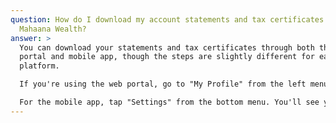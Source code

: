 ```yaml
---
question: How do I download my account statements and tax certificates from
  Mahaana Wealth?
answer: >
  You can download your statements and tax certificates through both the web
  portal and mobile app, though the steps are slightly different for each
  platform.

  If you're using the web portal, go to "My Profile" from the left menu. At the top of the page you'll see several tabs. Click on "Statements" and you'll find dropdown menus to select your product type (like Save+ or Voluntary Pension), the document you need, and the time period. Once you've made your selections, click "Download Document" to get your file.

  For the mobile app, tap "Settings" from the bottom menu. You'll see your profile information at the top, and below that are various options. Tap on "Statements" to access the download section where you can choose your product, document type, and time period before downloading.
---
```

